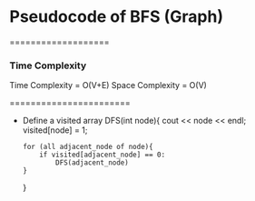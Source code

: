 # Pseudocode of BFS (Graph)

===================

### Time Complexity

Time Complexity = O(V+E)
Space Complexity = O(V)

=======================

- Define a visited array
  DFS(int node){
  cout << node << endl;
  visited[node] = 1;

      for (all adjacent_node of node){
          if visited[adjacent_node] == 0:
              DFS(adjacent_node)
      }

  }
